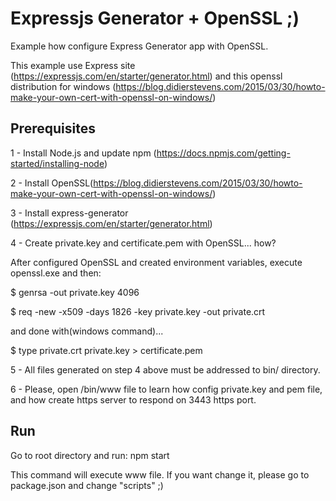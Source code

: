 # Expressjs Generator + OpenSSL ;)

Example how configure Express Generator app with OpenSSL.

This example use Express site (https://expressjs.com/en/starter/generator.html) and this openssl distribution for windows (https://blog.didierstevens.com/2015/03/30/howto-make-your-own-cert-with-openssl-on-windows/)

## Prerequisites

1 - Install Node.js and update npm (https://docs.npmjs.com/getting-started/installing-node)

2 - Install OpenSSL(https://blog.didierstevens.com/2015/03/30/howto-make-your-own-cert-with-openssl-on-windows/)

3 - Install express-generator (https://expressjs.com/en/starter/generator.html)

4 - Create private.key and certificate.pem with OpenSSL... how?

After configured OpenSSL and created environment variables, execute openssl.exe and then:

$ genrsa -out private.key 4096

$ req -new -x509 -days 1826 -key private.key -out private.crt

and done with(windows command)...

$ type private.crt private.key > certificate.pem

5 - All files generated on step 4 above must be addressed to bin/ directory.

6 - Please, open /bin/www file to learn how config private.key and pem file, and how create https server to respond on 3443 https port.

## Run

Go to root directory and run: npm start

This command will execute www file. If you want change it, please go to package.json and change "scripts" ;)
